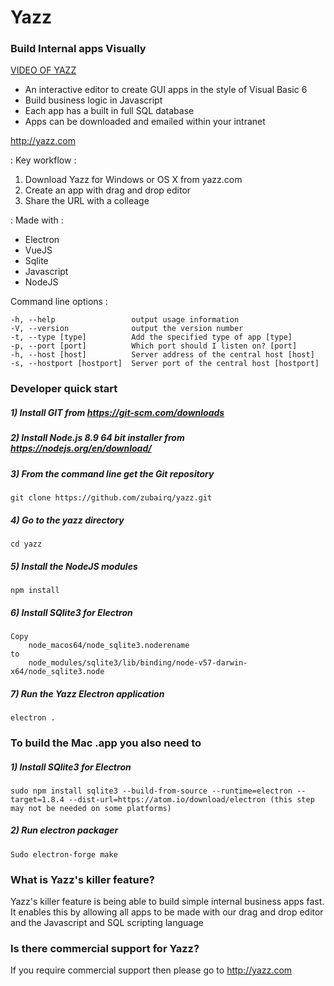 # Yazz
### Build Internal apps Visually

[VIDEO OF YAZZ](https://www.dreamstime.com/sunset-deer-thung-kraang-chaiyaphum-province-thailand-family-image141006809)

- An interactive editor to create GUI apps in the style of Visual Basic 6
- Build business logic in Javascript
- Each app has a built in full SQL database
- Apps can be downloaded and emailed within your intranet

http://yazz.com

: Key workflow :

1) Download Yazz for Windows or OS X from yazz.com
2) Create an app with drag and drop editor
3) Share the URL with a colleage

: Made with :

- Electron
- VueJS
- Sqlite
- Javascript
- NodeJS

Command line options :

    -h, --help                 output usage information
    -V, --version              output the version number
    -t, --type [type]          Add the specified type of app [type]
    -p, --port [port]          Which port should I listen on? [port]
    -h, --host [host]          Server address of the central host [host]
    -s, --hostport [hostport]  Server port of the central host [hostport]



### Developer quick start


##### 1) Install GIT from https://git-scm.com/downloads
##### 2) Install Node.js 8.9 64 bit installer from https://nodejs.org/en/download/
##### 3) From the command line get the Git repository
    git clone https://github.com/zubairq/yazz.git
##### 4) Go to the yazz directory
    cd yazz
##### 5) Install the NodeJS modules
    npm install
##### 6) Install SQlite3 for Electron
    Copy
        node_macos64/node_sqlite3.noderename
    to
        node_modules/sqlite3/lib/binding/node-v57-darwin-x64/node_sqlite3.node
##### 7) Run the Yazz Electron application
    electron .



### To build the Mac .app you also need to
##### 1) Install SQlite3 for Electron
    sudo npm install sqlite3 --build-from-source --runtime=electron --target=1.8.4 --dist-url=https://atom.io/download/electron (this step may not be needed on some platforms)
##### 2) Run electron packager
    Sudo electron-forge make



### What is Yazz's killer feature?

Yazz's killer feature is being able to build simple internal business apps fast. It enables this by allowing all apps to be made with our drag and drop editor and the Javascript and SQL scripting language

### Is there commercial support for Yazz?
If you require commercial support then please go to http://yazz.com
